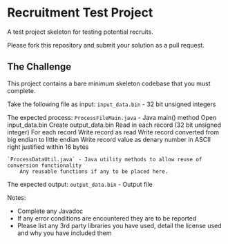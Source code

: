 Recruitment Test Project
===========

A test project skeleton for testing potential recruits.

Please fork this repository and submit your solution as a pull request.

The Challenge
----------

This project contains a bare minimum skeleton codebase that you must complete.

Take the following file as input:
	`input_data.bin` - 32 bit unsigned integers


The expected process:
	`ProcessFileMain.java` - Java main() method
		Open input_data.bin
		Create output_data.bin
		Read in each record (32 bit unsigned integer)
		For each record 
			Write record as read
			Write record converted from big endian to little endian
			Write record value as denary number in ASCII right justified within 16 bytes

	`ProcessDataUtil.java` - Java utility methods to allow reuse of conversion functionality 
		Any reusable functions if any to be placed here.


The expected output:
	`output_data.bin`	- Output file

 
Notes:
* Complete any Javadoc
* If any error conditions are encountered they are to be reported
* Please list any 3rd party libraries you have used, detail the license used and why you have included them